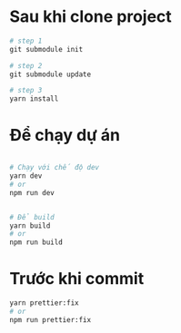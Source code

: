 # Sau khi clone project

```python
# step 1
git submodule init

# step 2
git submodule update

# step 3
yarn install
```

# Để chạy dự án
```python

# Chạy với chế độ dev
yarn dev
# or
npm run dev


# Để build 
yarn build
# or
npm run build

```


# Trước khi commit

```python
yarn prettier:fix
# or
npm run prettier:fix
```